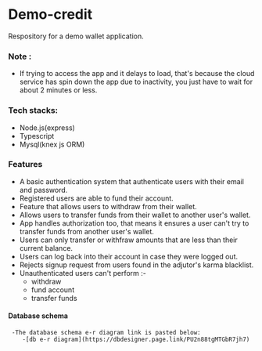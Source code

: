 # Demo-credit
Respository for a demo wallet application.
### Note :
+ If trying to access the app and it delays to load, that's because the cloud service has spin down the app due to inactivity, you just have to wait for about 2 minutes or less.

### Tech stacks:
+ Node.js(express)
+ Typescript
+ Mysql(knex js ORM)

### Features
  + A basic authentication system that authenticate users with their email and password.
  + Registered users are able to fund their account.
  + Feature that allows users to withdraw from their wallet.
  + Allows users to transfer funds from their wallet to another user's wallet.
  + App handles authorization too, that means it ensures a user can't try to transfer funds from another user's wallet.
  + Users can only transfer or withfraw amounts that are less than their current balance.
  + Users can log back into their account in case they were logged out.
  + Rejects signup request from users found in the adjutor's karma blacklist.
  + Unauthenticated users can't perform :-
    - withdraw
    - fund account
    - transfer funds
   #### Database schema
     -The database schema e-r diagram link is pasted below:
        -[db e-r diagram](https://dbdesigner.page.link/PU2n88tgMTGbR7jh7)
